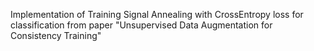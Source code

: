 Implementation of Training Signal Annealing with CrossEntropy loss for classification from paper "Unsupervised Data Augmentation for Consistency Training"
